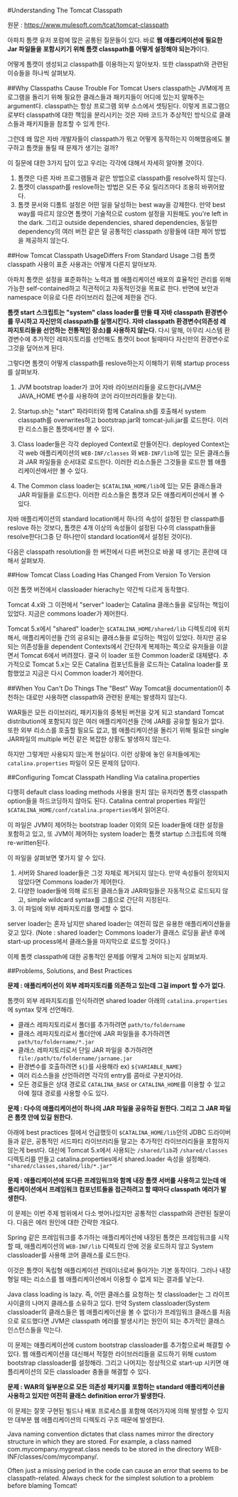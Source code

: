 #Understanding The Tomcat Classpath 

원문 : https://www.mulesoft.com/tcat/tomcat-classpath

아파치 톰캣 유저 포럼에 많은 공통된 질문들이 있다. 바로 **웹 애플리케이션에 필요한 Jar 파일들을 포함시키기 위해 톰캣 classpath를 어떻게 설정해야 되는가**이다. 

어떻게 톰캣이 생성되고 classpath를 이용하는지 알아보자. 또한 classpath와 관련된 이슈들을 하나씩 살펴보자. 

##Why Classpaths Cause Trouble For Tomcat Users
classpath는 JVM에게 프로그램을 돌리기 위해 필요한 클래스들과 패키지들이 어디에 있는지 말해주는 argument다. classpath는 항상 프로그램 외부 소스에서 셋팅된다. 이렇게 프로그램으로부터 classpath에 대한 책임을 분리시키는 것은 자바 코드가 추상적인 방식으로 클래스들과 패키지들을 참조할 수 있게 한다. 

그런데 왜 많은 자바 개발자들이 classpath가 뭐고 어떻게 동작하는지 이해했음에도 불구하고 톰캣을 돌릴 때 문제가 생기는 걸까? 

이 질문에 대한 3가지 답이 있고 우리는 각각에 대해서 자세히 알아볼 것이다.

1. 톰캣은 다른 자바 프로그램들과 같은 방법으로 classpath를 resolve하지 않는다. 
2. 톰캣이 classpath를 reslove하는 방법은 모든 주요 릴리즈마다 조용히 바뀌어왔다. 
3. 톰캣 문서와 디폴트 설정은 어떤 일을 달성하는 best way을 강제한다. 만약 best way를 따르지 않으면 톰캣이 기술적으로 custom 설정을 지원해도 you're left in the dark. 그리고 outside dependencies, shared dependencies, 동일한 dependency의 여러 버전 같은 덜 공통적인 classpath 상황들에 대한 제어 방법을 제공하지 않는다.

##How Tomcat Classpath UsageDiffers From Standard Usage
그럼 톰캣 classpath 사용이 표준 사용과는 어떻게 다른지 알아보자. 

아파치 톰캣은 설정을 표준화하는 노력과 웹 애플리케이션 배포의 효율적인 관리를 위해 가능한 self-contained하고 직관적이고 자동적인것을 목표로 한다. 반면에 보안과 namespace 이유로 다른 라이브러리 접근에 제한을 건다.

**톰캣 start 스크립트는 "system" class loader를 만들 때 자바 classpath 환경변수를 무시하고 자신만의 classpath를 실행시킨다. 자바 classpath 환경변수(의존성 레파지토리들을 선언하는 전통적인 장소)를 사용하지 않는다.** 다시 말해, 아무리 시스템 환경변수에 추가적인 레파지토리를 선언해도 톰캣이 boot 될때마다 자신만의 환경변수로 그것을 덮어쓰게 된다. 

그렇다면 톰캣이 어떻게 classpath를 reslove하는지 이해하기 위해 startup process를 살펴보자. 

1. JVM bootstrap loader가 코어 자바 라이브러리들을 로드한다(JVM은 JAVA_HOME 변수를 사용하여 코어 라이브러리들을 찾는다).

2. Startup.sh는 "start" 파라미터와 함께 Catalina.sh를 호출해서 system classpath를 overwrites하고 bootstrap.jar와 tomcat-juli.jar를 로드한다. 이러한 리소스들은 톰캣에서만 볼 수 있다.

3. Class loader들은 각각 deployed Context로 만들어진다. deployed Context는 각 web 애플리케이션의 `WEB-INF/classes` 와 `WEB-INF/lib`에 있는 모든 클래스들과 JAR 파일들을 순서대로 로드한다. 이러한 리소스들은 그것들을 로드한 웹 애플리케이션에서만 볼 수 있다. 

4. The Common class loader는 `$CATALINA_HOME/lib`에 있는 모든 클래스들과 JAR 파일들을 로드한다. 이러한 리소스들은 톰캣과 모든 애플리케이션에서 볼 수 있다.

자바 애플리케이션의 standard location에서 하나의 속성이 설정된 한 classpath를 reslove 하는 것보다, 톰캣은 4개 이상의 속성들이 설정된 다수의 classpath들을 resolve한다(그중 단 하나만이 standard location에서 설정된 것이다). 

다음은 classpath resolution을 한 버전에서 다른 버전으로 바꿀 때 생기는 혼란에 대해서 살펴보자. 

##How Tomcat Class Loading Has Changed From Version To Version

이전 톰캣 버전에서 classloader hierachy는 약간씩 다르게 동작했다.

Tomcat 4.x와 그 이전에서 "server" loader는 Catalina 클래스들을 로딩하는 책임이 있었다. 지금은 commons loader가 제어한다. 

Tomcat 5.x에서 "shared" loader는 `$CATALINA_HOME/shared/lib` 디렉토리에 위치해서, 애플리케이션들 간의 공유되는 클래스들을 로딩하는 책임이 있었다. 하지만 공유되는 의존성들을 dependent Contexts에서 간단하게 복제하는 쪽으로 유저들을 이끌면서 Tomcat 6에서 버려졌다. 결국 이 loader 또한 Common loader로 대체됐다. 추가적으로 Tomcat 5.x는 모든 Catalina 컴포넌트들을 로드하는 Catalina loader를 포함했었고 지금은 다시 Common loader가 제어한다.

##When You Can't Do Things The "Best" Way
Tomcat을 documentation이 추천하는 대로만 사용하면 classpath와 관련된 문제는 발생하지 않는다. 

WAR들은 모든 라이브러리, 패키지들의 중복된 버전을 갖게 되고 standard Tomcat distribution에 포함되지 않은 여러 애플리케이션들 간에 JAR를 공유할 필요가 없다. 또한 외부 리소스를 호출할 필요도 없고, 웹 애플리케이션을 돌리기 위해 필요한 single JAR파일의 multiple 버전 같은 복잡한 상황도 발생하지 않는다. 

하지만 그렇게만 사용되지 않는게 현실이다. 이런 상황에 놓인 유저들에게는 `catalina.properties` 파일이 모든 문제의 답이다. 

##Configuring Tomcat Classpath Handling Via catalina.properties

다행히 default class loading methods 사용을 원치 않는 유저라면 톰캣 classpath option들을 하드코딩하지 않아도 된다. Catalina central properties 파일인 `$CATALINA_HOME/conf/catalina.properties`에서 읽어온다.

이 파일은 JVM이 제어하는 bootstrap loader 이외의 모든 loader들에 대한 설정을 포함하고 있고, 또 JVM이 제어하는 system loader는 톰캣 startup 스크립트에 의해 re-written된다. 

이 파일을 살펴보면 몇가지 알 수 있다. 
1. 서버와 Shared loader들은 그것 자체로 제거되지 않는다. 만약 속성들이 정의되지 않았다면 Commons loader가 제어한다.
2. 다양한 loader들에 의해 로드된 클래스들과 JAR파일들은 자동적으로 로드되지 않고, simple wildcard syntax를 그룹으로 간단히 지정된다. 
3. 이 파일에 외부 레파지토리를 명세할 수 없다.

server loader는 혼자 남지만 shared loader는 여전히 많은 유용한 애플리케이션들을 갖고 있다. (Note : shared loader는 Commons loader가 클래스 로딩을 끝낸 후에 start-up process에서 클래스들을 마지막으로 로드할 것이다.)

이제 톰캣 classpath에 대한 공통적인 문제를 어떻게 고쳐야 되는지 살펴보자.

##Problems, Solutions, and Best Practices

**문제 : 애플리케이션이 외부 레파지토리를 의존하고 있는데 그걸 import 할 수가 없다.**

톰캣이 외부 레파지토리를 인식하려면 shared loader 아래의 `catalina.properties`에 syntax 맞게 선언해라. 

- 클래스 레파지토리로서 폴더를 추가하려면 `path/to/foldername` 
- 클래스 레파지토리로서 폴더안에 JAR 파일들을 추가하려면  `path/to/foldername/*.jar`
- 클래스 레파지토리로서 단일 JAR 파일을 추가하려면 `file:/path/to/foldername/jarname.jar`
- 환경변수를 호출하려면 `${}`를 사용해라 ex) `${VARIABLE_NAME}`
- 여러 리소스들을 선언하려면 각각의 entry를 콤마로 구분지어라. 
- 모든 경로들은 상대 경로로 `CATALINA_BASE` or `CATALINA_HOME`를 이용할 수 있고 아예 절대 경로를 사용할 수도 있다.

**문제 : 다수의 애플리케이션이 하나의 JAR 파일을 공유하길 원한다. 그리고 그 JAR 파일은 톰캣 안에 있길 원한다.**

아래에 best practices 절에서 언급했듯이 `$CATALINA_HOME/lib`안의 JDBC 드라이버들과 같은, 공통적인 서드파티 라이브러리들 말고는 추가적인 라이브러리들을 포함하지 않는게 best다. 대신에 Tomcat 5.x에서 사용되는 `/shared/lib`과 `/shared/classes` 디렉토리를 만들고 catalina.properties에서 shared.loader 속성을 설정해라. `"shared/classes,shared/lib/*.jar"`

**문제 : 애플리케이션에 또다른 프레임워크와 함께 내장 톰캣 서버를 사용하고 있는데 애플리케이션에서 프레임워크 컴포넌트들을 접근하려고 할 때마다 classpath 에러가 발생한다.**

이 문제는 이번 주제 범위에서 다소 벗어나있지만 공통적인 classpath와 관련된 질문이다. 다음은 에러 원인에 대한 간략한 개요다.

Spring 같은 프레임워크를 추가하는 애플리케이션에 내장된 톰캣은 프레임워크를 시작할 때, 애플리케이션의 `WEB-INF/lib` 디렉토리 안에 것을 로드하지 않고 System classloader를 사용해 코어 클래스를 로드한다.

이것은 톰캣이 독립형 애플리케이션 컨테이너로써 돌아가는 기본 동작이다. 그러나 내장형일 때는 리소스를 웹 애플리케이션에서 이용할 수 없게 되는 결과를 낳는다.

Java class loading is lazy. 즉, 어떤 클래스를 요청하는 첫 classloader는 그 라이프사이클의 나머지 클래스를 소유하고 있다. 만약 System classloader(System classloader의 클래스들은 웹 애플리케이션을 볼 수 없다)가 프레임워크 클래스를 처음으로 로드했다면 JVM은 classpath 에러를 발생시키는 원인이 되는 추가적인 클래스 인스턴스들을 막는다.

이 문제는 애플리케이션에 custom bootstrap classloader를 추가함으로써 해결할 수 있다. 웹 애플리케이션을 대신해서 적절한 라이브러리들을 로드하기 위해 custom bootstrap classloader를 설정해라. 그리고 나머지는 정상적으로 start-up 시키면 애플리케이션의 모든 classloader 충돌을 해결할 수 있다. 

**문제 : WAR의 일부분으로 모든 의존성 패키지를 포함하는 standard 애플리케이션을 사용하고 있지만 여전히 클래스 definition error가 발생한다.** 

이 문제는 잘못 구현된 빌드나 배포 프로세스를 포함해 여러가지에 의해 발생할 수 있지만 대부분 웹 애플리케이션의 디렉토리 구조 때문에 발생한다.



Java naming convention dictates that class names mirror the directory structure in which they are stored. For example, a class named com.mycompany.mygreat.class needs to be stored in the directory WEB-INF/classes/com/mycompany/.

Often just a missing period in the code can cause an error that seems to be classpath-related. Always check for the simplest solution to a problem before blaming Tomcat!